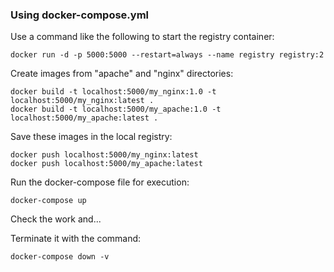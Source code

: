 ### Using docker-compose.yml

Use a command like the following to start the registry container:
```
docker run -d -p 5000:5000 --restart=always --name registry registry:2
```

Create images from "apache" and "nginx" directories:
```
docker build -t localhost:5000/my_nginx:1.0 -t localhost:5000/my_nginx:latest .
docker build -t localhost:5000/my_apache:1.0 -t localhost:5000/my_apache:latest .
```

Save these images in the local registry:
```
docker push localhost:5000/my_nginx:latest
docker push localhost:5000/my_apache:latest
```

Run the docker-compose file for execution:
```
docker-compose up
```

Check the work and...

Terminate it with the command:

```
docker-compose down -v
```